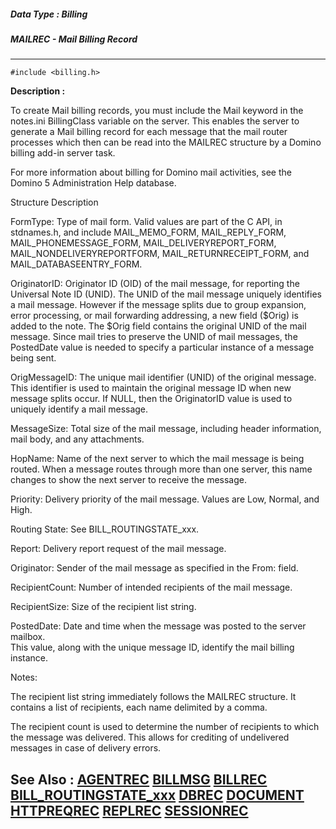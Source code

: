 ##### Data Type : Billing
##### MAILREC - Mail Billing Record
---
```
#include <billing.h>
```
**Description :**

To create Mail billing records, you must include the Mail keyword in the 
notes.ini BillingClass variable on the server.  This enables the server to 
generate a Mail billing record for each message that the mail router processes 
which then can be read into the MAILREC structure by a Domino billing add-in 
server task.

For more information about billing for Domino mail activities, see the  Domino 
5 Administration Help database.

Structure Description

FormType:  Type of mail form.  Valid values are part of the C API, in 
stdnames.h, and include MAIL_MEMO_FORM, MAIL_REPLY_FORM, 
MAIL_PHONEMESSAGE_FORM, MAIL_DELIVERYREPORT_FORM, MAIL_NONDELIVERYREPORTFORM, 
MAIL_RETURNRECEIPT_FORM, and MAIL_DATABASEENTRY_FORM.

OriginatorID:  Originator ID (OID) of the mail message, for reporting the 
Universal Note ID (UNID).  The UNID of the mail message uniquely identifies a 
mail message.  However if the message splits due to group expansion, error 
processing, or mail forwarding addressing, a new field ($Orig) is added to the 
note.  The $Orig field contains the original UNID of the mail message.  Since 
mail tries to preserve the UNID of mail messages, the PostedDate value is 
needed to specify a particular instance of a message being sent.

OrigMessageID:  The unique mail identifier (UNID) of the original message.   
This identifier is used to maintain the original message ID when new message 
splits occur.  If NULL, then the OriginatorID value is used to uniquely 
identify a mail message. 

MessageSize:  Total size of the mail message, including header information, 
mail body, and any attachments.

HopName:  Name of the next server to which the mail message is being routed. 
When a message routes through more than one server, this name changes to show 
the next server to receive the message.

Priority:  Delivery priority of the mail message. Values are Low, Normal, and 
High.

Routing State:  See BILL_ROUTINGSTATE_xxx.

Report:  Delivery report request of the mail message.

Originator:  Sender of the mail message as specified in the From: field.

RecipientCount:  Number of intended recipients of the mail message.

RecipientSize:  Size of the recipient list string.

PostedDate:  Date and time when the message was posted to the server mailbox.  
This value, along with the unique message ID, identify the mail billing 
instance.


Notes:

The recipient list string immediately follows the MAILREC structure.  It 
contains a list of recipients, each name delimited by a comma. 

The recipient count is used to determine the number of recipients to which the 
message was delivered.  This allows for crediting of undelivered messages in 
case of delivery errors.

**See Also :**
[AGENTREC](/reference/Data/AGENTREC)
[BILLMSG](/reference/Data/BILLMSG)
[BILLREC](/reference/Data/BILLREC)
[BILL_ROUTINGSTATE_xxx](/reference/Symb/BILL_ROUTINGSTATE_xxx)
[DBREC](/reference/Data/DBREC)
[DOCUMENT](/reference/Data/DOCUMENT)
[HTTPREQREC](/reference/Data/HTTPREQREC)
[REPLREC](/reference/Data/REPLREC)
[SESSIONREC](/reference/Data/SESSIONREC)
---
